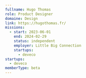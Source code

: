 ```yaml
---
fullname: Hugo Thomas
role: Product Designer
domaine: Design
link: https://hugothomas.fr/
missions:
  - start: 2023-06-01
    end: 2024-02-29
    status: independent
    employer: Little Big Connection
    startups:
      - deveco
startups:
  - deveco
memberType: beta
---
```

